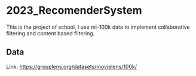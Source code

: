 # 2023_RecomenderSystem
This is the project of school, I use ml-100k data to implement collaborative filtering and content based filtering.

## Data
Link: https://grouplens.org/datasets/movielens/100k/
